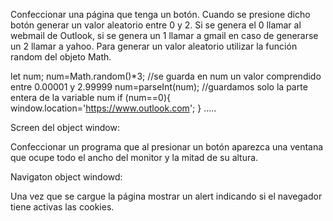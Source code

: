 Confeccionar una página que tenga un botón. Cuando se presione dicho botón generar un valor aleatorio entre 0 y 2. Si se genera el 0 llamar al webmail de Outlook, si se genera un 1 llamar a gmail en caso de generarse un 2 llamar a yahoo.
Para generar un valor aleatorio utilizar la función random del objeto Math.
 
let num;
num=Math.random()*3; //se guarda en num un valor comprendido entre 0.00001 y 2.99999
num=parseInt(num);  //guardamos solo la parte entera de la variable num
if (num==0){
    window.location='https://www.outlook.com';
}
.....


Screen del object window:

Confeccionar un programa que al presionar un botón aparezca una ventana que ocupe todo el ancho del monitor y la mitad de su altura.


Navigaton object windowd:

Una vez que se cargue la página mostrar un alert indicando si el navegador tiene activas las cookies.